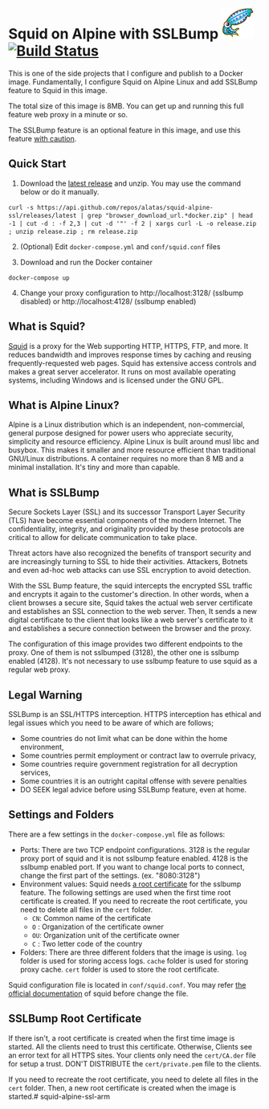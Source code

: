 # Squid on Alpine with SSLBump ![Logo](squid_logo.png)[![Build Status](https://travis-ci.org/alatas/squid-alpine-ssl.svg?branch=master)](https://travis-ci.org/alatas/squid-alpine-ssl)

This is one of the side projects that I configure and publish to a Docker image. Fundamentally, I configure Squid on Alpine Linux and add SSLBump feature to Squid in this image.

The total size of this image is 8MB. You can get up and running this full feature web proxy in a minute or so.

The SSLBump feature is an optional feature in this image, and use this feature [with caution](#legal-warning).

## Quick Start

1. Download the [latest release](https://github.com/alatas/squid-alpine-ssl/releases/latest) and unzip. You may use the command below or do it manually.

```shell
curl -s https://api.github.com/repos/alatas/squid-alpine-ssl/releases/latest | grep "browser_download_url.*docker.zip" | head -1 | cut -d : -f 2,3 | cut -d '"' -f 2 | xargs curl -L -o release.zip ; unzip release.zip ; rm release.zip
```

2. (Optional) Edit `docker-compose.yml` and `conf/squid.conf` files

3. Download and run the Docker container

```shell
docker-compose up
```

4. Change your proxy configuration to http://localhost:3128/ (sslbump disabled) or http://localhost:4128/ (sslbump enabled)

## What is Squid?

[Squid](http://www.squid-cache.org/) is a proxy for the Web supporting HTTP, HTTPS, FTP, and more. It reduces bandwidth and improves response times by caching and reusing frequently-requested web pages. Squid has extensive access controls and makes a great server accelerator. It runs on most available operating systems, including Windows and is licensed under the GNU GPL.

## What is Alpine Linux?

Alpine is a Linux distribution which is an independent, non-commercial, general purpose designed for power users who appreciate security, simplicity and resource efficiency. Alpine Linux is built around musl libc and busybox. This makes it smaller and more resource efficient than traditional GNU/Linux distributions. A container requires no more than 8 MB and a minimal installation. It's tiny and more than capable.

## What is SSLBump

Secure Sockets Layer (SSL) and its successor Transport Layer Security (TLS) have become essential components of the modern Internet. The confidentiality, integrity, and originality provided by these protocols are critical to allow for delicate communication to take place.

Threat actors have also recognized the benefits of transport security and are increasingly turning to SSL to hide their activities. Attackers, Botnets and even ad-hoc web attacks can use SSL encryption to avoid detection.

With the SSL Bump feature, the squid intercepts the encrypted SSL traffic and encrypts it again to the customer's direction. In other words, when a client browses a secure site, Squid takes the actual web server certificate and establishes an SSL connection to the web server. Then, It sends a new digital certificate to the client that looks like a web server's certificate to it and establishes a secure connection between the browser and the proxy.

The configuration of this image provides two different endpoints to the proxy. One of them is not sslbumped (3128), the other one is sslbump enabled (4128). It's not necessary to use sslbump feature to use squid as a regular web proxy.

## Legal Warning

SSLBump is an SSL/HTTPS interception. HTTPS interception has ethical and legal issues which you need to be aware of which are follows;

* Some countries do not limit what can be done within the home environment,
* Some countries permit employment or contract law to overrule privacy,
* Some countries require government registration for all decryption services,
* Some countries it is an outright capital offense with severe penalties
* DO SEEK legal advice before using SSLBump feature, even at home.

## Settings and Folders

There are a few settings in the `docker-compose.yml` file as follows:

* Ports: There are two TCP endpoint configurations. 3128 is the regular proxy port of squid and it is not sslbump feature enabled. 4128 is the sslbump enabled port. If you want to change local ports to connect, change the first part of the settings. (ex. "8080:3128")
* Environment values: Squid needs [a root certificate](#sslbump-root-certificate) for the sslbump feature. The following settings are used when the first time root certificate is created. If you need to recreate the root certificate, you need to delete all files in the `cert` folder.
  * `CN`: Common name of the certificate
  * `O` : Organization of the certificate owner
  * `OU`: Organization unit of the certificate owner
  * `C` : Two letter code of the country
* Folders: There are three different folders that the image is using. `log` folder is used for storing access logs. `cache` folder is used for storing proxy cache. `cert` folder is used to store the root certificate.

Squid configuration file is located in `conf/squid.conf`. You may refer [the official documentation](http://www.squid-cache.org/Versions/v3/3.5/cfgman/) of squid before change the file.

## SSLBump Root Certificate

If there isn't, a root certificate is created when the first time image is started. All the clients need to trust this certificate. Otherwise, Clients see an error text for all HTTPS sites. Your clients only need the `cert/CA.der` file for setup a trust. DON'T DISTRIBUTE the `cert/private.pem` file to the clients.

If you need to recreate the root certificate, you need to delete all files in the `cert` folder. Then, a new root certificate is created when the image is started.# squid-alpine-ssl-arm
